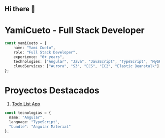 ## Hi there 👋

# YamiCueto - Full Stack Developer

```typescript
const yamiCueto = {
    name: "Yami Cueto",
    role: "Full Stack Developer",
    experience: "6+ years",
    technologies: ["Angular", "Java", "JavaScript", "TypeScript", "MySQL", "SQL Server", "PostgreSQL", "AWS"],
    cloudServices: ["Aurora", "S3", "ECS", "EC2", "Elastic Beanstalk"]
};
````
# Proyectos Destacados
1. [Todo List App](https://yamicueto.github.io/todo-list-app/)
```typescript
const tecnologias = {
  name: "Angular",
  language: "TypeScript",
  "bundle": "Angular Material"
};
```

